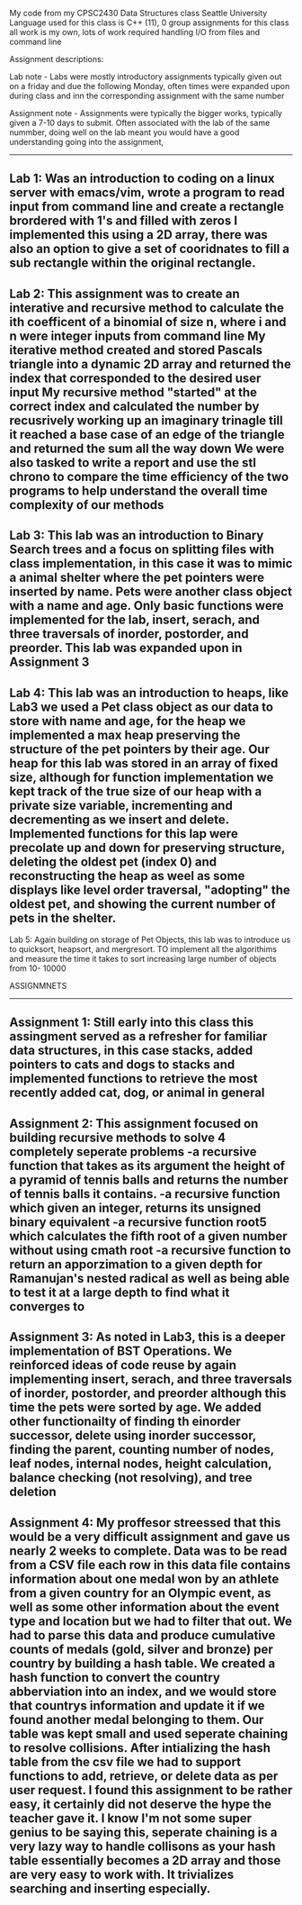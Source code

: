 My code from my CPSC2430 Data Structures class Seattle University
Language used for this class is C++ (11), 0 group assignments for this class all work is my own, lots of work required handling I/O from files and command line

Assignment descriptions:

Lab note - Labs were mostly introductory assignments typically given out on a friday and due the following Monday, often times were expanded upon during class and inn the corresponding assignment with the same number

Assignment note - Assignments were typically the bigger works, typically given a 7-10 days to submit. Often associated with the lab of the same nummber, doing well on the lab meant you would have a good understanding going 
into the assignment,

------------------------------------------------------------------------------------------------------------------------------------------------------------------------------------------------------------------------------------------------
Lab 1:
Was an introduction to coding on a linux server with emacs/vim, wrote a program to read input from command line and create a rectangle brordered with 1's and filled with zeros
I implemented this using a 2D array, there was also an option to give a set of cooridnates to fill a sub rectangle within the original rectangle.
------------------------------------------------------------------------------------------------------------------------------------------------------------------------------------------------------------------------------------------------
Lab 2: 
This assignment was to create an interative and recursive method to calculate the ith coefficent of a binomial of size n, where i and n were integer inputs from command line
My iterative method created and stored Pascals triangle into a dynamic 2D array and returned the index that corresponded to the desired user input
My recursive method "started" at the correct index and calculated the number by recusrively working up an imaginary trinagle till it reached a base case of an edge of the triangle and returned the sum all the way down
We were also tasked to write a report and use the stl chrono to compare the time efficiency of the two programs to help understand the overall time complexity of our methods
------------------------------------------------------------------------------------------------------------------------------------------------------------------------------------------------------------------------------------------------
Lab 3: 
This lab was an introduction to Binary Search trees and a focus on splitting files with class implementation, in this case it was to mimic a animal shelter where the pet pointers were inserted by name. Pets were another class
object with a name and age. Only basic functions were implemented for the lab, insert, serach, and three traversals of inorder, postorder, and preorder. This lab was expanded upon in Assignment 3
------------------------------------------------------------------------------------------------------------------------------------------------------------------------------------------------------------------------------------------------
Lab 4: 
This lab was an introduction to heaps, like Lab3 we used a Pet class object as our data to store with name and age, for the heap we implemented a max heap preserving the structure of the pet pointers by their age. Our heap 
for this lab was stored in an array of fixed size, although for function implementation we kept track of the true size of our heap with a private size variable, incrementing and decrementing as we insert and delete. Implemented 
functions for this lap were precolate up and down for preserving structure, deleting the oldest pet (index 0) and reconstructing the heap as weel as some displays like level order traversal, "adopting" the oldest pet, and showing 
the current number of pets in the shelter.
------------------------------------------------------------------------------------------------------------------------------------------------------------------------------------------------------------------------------------------------
Lab 5:
Again building on storage of Pet Objects, this lab was to introduce us to quicksort, heapsort, and mergresort. TO implement all the algorithims and measure the time it takes to sort increasing large number of objects from 10- 10000


ASSIGNMNETS

------------------------------------------------------------------------------------------------------------------------------------------------------------------------------------------------------------------------------------------------
Assignment 1: 
Still early into this class this assingment served as a refresher for familiar data structures, in this case stacks, added pointers to cats and dogs to stacks and implemented functions to retrieve the most recently added
cat, dog, or animal in general
------------------------------------------------------------------------------------------------------------------------------------------------------------------------------------------------------------------------------------------------
Assignment 2: 
This assignment focused on building recursive methods to solve 4 completely seperate problems
-a recursive function that takes as its argument the height of a pyramid of tennis balls and returns the number of tennis balls it contains.
-a recursive function which given an integer, returns its unsigned binary equivalent
-a recursive function root5 which calculates the fifth root of a given number without using cmath root
-a recursive function to return an apporzimation to a given depth for Ramanujan's nested radical as well as being able to test it at a large depth to find what it converges to
------------------------------------------------------------------------------------------------------------------------------------------------------------------------------------------------------------------------------------------------
Assignment 3: 
As noted in Lab3, this is a deeper implementation of BST Operations. We reinforced ideas of code reuse by again implementing insert, serach, and three traversals of inorder, postorder, and preorder although this time 
the pets were sorted by age. We added other functionailty of finding th einorder successor, delete using inorder successor, finding the parent, counting number of nodes, leaf nodes, internal nodes, height calculation, 
balance checking (not resolving), and tree deletion
------------------------------------------------------------------------------------------------------------------------------------------------------------------------------------------------------------------------------------------------
Assignment 4: 
My proffesor streessed that this would be a very difficult assignment and gave us nearly 2 weeks to complete. Data was to be read from a CSV file each row in this data file contains information about one medal won by an 
athlete from a given country for an Olympic event, as well as some other information about the event type and location but we had to filter that out. We had to parse this data and produce cumulative counts of medals 
(gold, silver and bronze) per country by building a hash  table. We created a hash function to convert the country abberviation into an index, and we would store that countrys information and update it if we found another
medal belonging to them. Our table was kept small and used seperate chaining to  resolve collisions. After intializing the hash table from the csv file we had to support functions to add, retrieve, or delete data as per user request.
I found this assignment to be rather easy, it certainly did not deserve the hype the teacher gave it. I know I'm not some super genius to be saying this, seperate chaining is a very lazy way to handle collisons as your hash table 
essentially becomes a 2D array and those are very easy to work with. It trivializes searching and inserting especially.
------------------------------------------------------------------------------------------------------------------------------------------------------------------------------------------------------------------------------------------------
